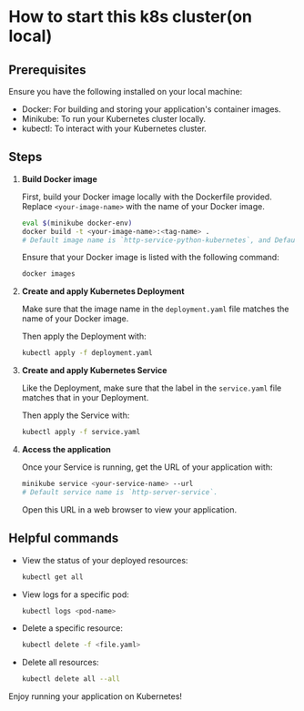 # How to start this k8s cluster(on local)

## Prerequisites

Ensure you have the following installed on your local machine:

- Docker: For building and storing your application's container images.
- Minikube: To run your Kubernetes cluster locally.
- kubectl: To interact with your Kubernetes cluster.

## Steps

1. **Build Docker image**

   First, build your Docker image locally with the Dockerfile provided. Replace `<your-image-name>` with the name of your Docker image.

   ```bash
   eval $(minikube docker-env)
   docker build -t <your-image-name>:<tag-name> .
   # Default image name is `http-service-python-kubernetes`, and Default tag name is `3.8`.
   ```

   Ensure that your Docker image is listed with the following command:

   ```bash
   docker images
   ```

2. **Create and apply Kubernetes Deployment**

   Make sure that the image name in the `deployment.yaml` file matches the name of your Docker image.

   Then apply the Deployment with:

   ```bash
   kubectl apply -f deployment.yaml
   ```

3. **Create and apply Kubernetes Service**

   Like the Deployment, make sure that the label in the `service.yaml` file matches that in your Deployment.

   Then apply the Service with:

   ```bash
   kubectl apply -f service.yaml
   ```

4. **Access the application**

   Once your Service is running, get the URL of your application with:

   ```bash
   minikube service <your-service-name> --url
   # Default service name is `http-server-service`.
   ```

   Open this URL in a web browser to view your application.

## Helpful commands

- View the status of your deployed resources:

  ```bash
  kubectl get all
  ```

- View logs for a specific pod:

  ```bash
  kubectl logs <pod-name>
  ```

- Delete a specific resource:

  ```bash
  kubectl delete -f <file.yaml>
  ```

- Delete all resources:

  ```bash
  kubectl delete all --all
  ```

Enjoy running your application on Kubernetes!
